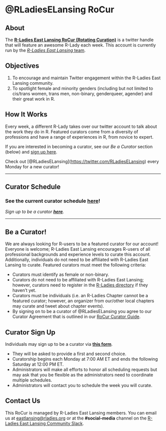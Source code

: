 @RLadiesELansing RoCur
======================

About
-----

The **[R-Ladies East Lansing RoCur (Rotating Curation)](https://twitter.com/RLadiesELansing)** is a twitter handle that will feature an awesome R-Lady each week. This account is currently run by the [_R-Ladies East Lansing_ team](https://rladies-eastlansing.github.io).

Objectives
----------

1.  To encourage and maintain Twitter engagement within the R-Ladies East Lansing community.
2.  To spotlight female and minority genders (including but not limited to cis/trans women, trans men, non-binary, genderqueer, agender) and their great work in R.

How It Works
------------

Every week, a different R-Lady takes over our twitter account to talk about the work they do in R. Featured curators come from a diversity of professions and have a range of experiences in R, from novice to expert.

If you are interested in becoming a curator, see our *Be a Curator* section (below) and [sign up here](https://tinyurl.com/rlel-rocur).

Check out \[@RLadiesELansing\](<https://twitter.com/RLadiesELansing>) every Monday for a new curator!

------------------------------------------------------------------------

Curator Schedule
----------------

### See the current curator schedule **[here](https://tinyurl.com/rlel-rocur-schedule)**!

*Sign up to be a curator **[here](https://tinyurl.com/rlel-rocur)**.*

------------------------------------------------------------------------

Be a Curator!
-------------

We are always looking for R-users to be a featured curator for our account! Everyone is welcome; R-Ladies East Lansing encourages R-users of all professional backgrounds and experience levels to curate this account. Additionally, individuals do not need to be affiliated with R-Ladies East Lansing to curate. Featured curators must meet the following criteria:

-   Curators must identify as female or non-binary.
-   Curators do not need to be affiliated with R-Ladies East Lansing; however, curators need to register in the [R-Ladies directory](https://rladies.org/directory/) if they haven’t yet.
-   Curators must be individuals (i.e. an R-Ladies Chapter cannot be a featured curator; however, an organizer from our/other local chapters may curate and tweet about chapter events).
-   By signing on to be a curator of @RLadiesELansing you agree to our Curator Agreement that is outlined in our [RoCur Curator Guide](https://tinyurl.com/rlel-rocur-guide).

Curator Sign Up
---------------

Individuals may sign up to be a curator via **[this form](https://tinyurl.com/rlel-rocur)**.

-   They will be asked to provide a first and second choice.
-   Curatorship begins each Monday at 7:00 AM ET and ends the following Saturday at 12:00 PM ET.
-   Administrators will make all efforts to honor all scheduling requests but may ask that you be flexible as the administrators need to coordinate multiple schedules.
-   Administrators will contact you to schedule the week you will curate.

Contact Us
----------

This RoCur is managed by R-Ladies East Lansing members. You can email us at <eastlansing@rladies.org> or at the **\#social-media** channel on the [R-Ladies East Lansing Community Slack](https://rladies-eastlansing.slack.com).
